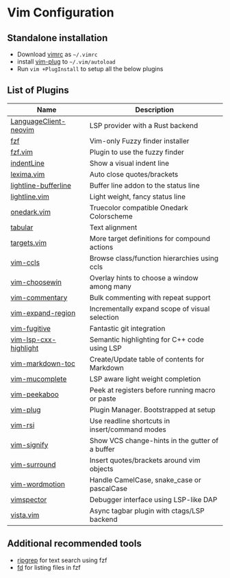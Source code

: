 # Vim Configuration

## Standalone installation
- Download [vimrc](vimrc) as `~/.vimrc`
- install [vim-plug](https://github.com/junegunn/vim-plug) to `~/.vim/autoload`
- Run `vim +PlugInstall` to setup all the below plugins

## List of Plugins
| Name                                                                          | Description                                     |
|-------------------------------------------------------------------------------|-------------------------------------------------|
| [LanguageClient-neovim](https://github.com/autozimu/LanguageClient-neovim   ) | LSP provider with a Rust backend                |
| [fzf                  ](https://github.com/junegunn/fzf                     ) | Vim-only Fuzzy finder installer                 |
| [fzf.vim              ](https://github.com/junegunn/fzf.vim                 ) | Plugin to use the fuzzy finder                  |
| [indentLine           ](https://github.com/Yggdroot/indentLine              ) | Show a visual indent line                       |
| [lexima.vim           ](https://github.com/cohama/lexima.vim                ) | Auto close quotes/brackets                      |
| [lightline-bufferline ](https://github.com/mengelbrecht/lightline-bufferline) | Buffer line addon to the status line            |
| [lightline.vim        ](https://github.com/itchyny/lightline.vim            ) | Light weight, fancy status line                 |
| [onedark.vim          ](https://github.com/joshdick/onedark.vim             ) | Truecolor compatible Onedark Colorscheme        |
| [tabular              ](https://github.com/godlygeek/tabular                ) | Text alignment                                  |
| [targets.vim          ](https://github.com/wellle/targets.vim               ) | More target definitions for compound actions    |
| [vim-ccls             ](https://github.com/m-pilia/vim-ccls                 ) | Browse class/function hierarchies using ccls    |
| [vim-choosewin        ](https://github.com/t9md/vim-choosewin               ) | Overlay hints to choose a window among many     |
| [vim-commentary       ](https://github.com/tpope/vim-commentary             ) | Bulk commenting with repeat support             |
| [vim-expand-region    ](https://github.com/terryma/vim-expand-region        ) | Incrementally expand scope of visual selection  |
| [vim-fugitive         ](https://github.com/tpope/vim-fugitive               ) | Fantastic git integration                       |
| [vim-lsp-cxx-highlight](https://github.com/jackguo380/vim-lsp-cxx-highlight ) | Semantic highlighting for C++ code using LSP    |
| [vim-markdown-toc     ](https://github.com/mzlogin/vim-markdown-toc         ) | Create/Update table of contents for Markdown    |
| [vim-mucomplete       ](https://github.com/lifepillar/vim-mucomplete        ) | LSP aware light weight completion               |
| [vim-peekaboo         ](https://github.com/junegunn/vim-peekaboo            ) | Peek at registers before running macro or paste |
| [vim-plug             ](https://github.com/junegunn/vim-plug                ) | Plugin Manager. Bootstrapped at setup           |
| [vim-rsi              ](https://github.com/tpope/vim-rsi                    ) | Use readline shortcuts in insert/command modes  |
| [vim-signify          ](https://github.com/mhinz/signify                    ) | Show VCS change-hints in the gutter of a buffer |
| [vim-surround         ](https://github.com/tpope/vim-surround               ) | Insert quotes/brackets around vim objects       |
| [vim-wordmotion       ](https://github.com/chaoren/vim-wordmotion           ) | Handle CamelCase, snake_case or pascalCase      |
| [vimspector           ](https://github.com/puremourning/vimspector          ) | Debugger interface using LSP-like DAP           |
| [vista.vim            ](https://github.com/liuchengxu/vista.vim             ) | Async tagbar plugin with ctags/LSP backend      |

## Additional recommended tools
- [ripgrep](https://github.com/BurntSushi/ripgrep) for text search using fzf
- [fd](https://github.com/sharkdp/fd) for listing files in fzf
